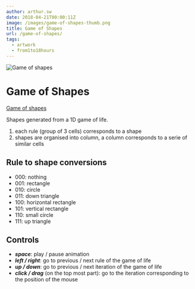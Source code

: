 ```yaml
---
author: arthur.sw
date: 2018-04-21T00:00:11Z
image: /images/game-of-shapes-thumb.png
title: Game of Shapes
url: /game-of-shapes/
tags:
  - artwork
  - from1to18hours
---
```


![Game of shapes](/images/game-of-shapes.png)

# Game of Shapes

[Game of shapes](https://arthursw.github.io/game-of-shapes/)

Shapes generated from a 1D game of life.

1) each rule (group of 3 cells) corresponds to a shape 
2) shapes are organised into column, a column corresponds to a serie of similar cells

## Rule to shape conversions

 - 000: nothing
 - 001: rectangle
 - 010: circle
 - 011: down triangle
 - 100: horizontal rectangle
 - 101: vertical rectangle
 - 110: small circle
 - 111: up triangle

## Controls

 - ***space***: play / pause animation
 - ***left / right***: go to previous / next rule of the game of life
 - ***up / down***: go to previous / next iteration of the game of life
 - ***click / drag*** (on the top most part): go to the iteration corresponding to the position of the mouse